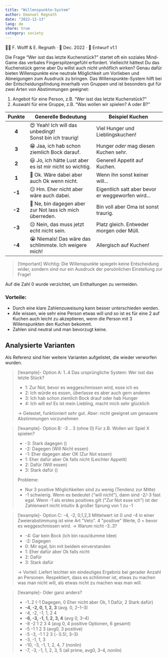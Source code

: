 ```yaml
---
title: "Willenspunkte-System"
author: Emanuel Regnath
date: "2022-12-13"
lang: de
share: true
category: society
---
```

👨‍🔬 F. Wolff & E. Regnath · 📆 Dec. 2022 ·  🧪 Entwurf v1.1

Die Frage “Wer isst das letzte Kuchenstück?” startet oft ein soziales Mind-Game das verbales Fingerspitzengefühl erfordert. Vielleicht hättest Du das Kuchenstück gerne aber Du willst auch nicht unhöflich wirken? Genau dafür bieten Willenspunkte eine neutrale Möglichkeit um Vorlieben und Abneigungen zum Ausdruck zu bringen. Das Willenspunkte-System hilft bei der Entscheidungsfindung innerhalb von Gruppen und ist besonders gut für zwei Arten von Abstimmungen geeignet:

1. Angebot für eine Person, z.B. “Wer isst das letzte Kuchenstück?”
2. Auswahl für eine Gruppe, z.B. “Was wollen wir spielen? A oder B?”

| Punkte | Generelle Bedeutung                                   | Beispiel Kuchen                                |
|:------:| ----------------------------------------------------- | ---------------------------------------------- |
| **4** | 😍 Yeah! Ich will das unbedingt!<br>Sonst bin ich traurig!  | Viel Hunger und Lieblingskuchen!                |
| **3** | 😁 Jaa, ich hab schon ziemlich Bock darauf.              | Hunger *oder* mag diesen Kuchen sehr.       |
| **2** | 😃 Jo, ich hätte Lust aber es ist mir nicht so wichtig.  | Generell Appetit auf Kuchen.                    |
| **1** | 🙂 Ok. Wäre dabei aber auch Ok wenn nicht.               | Wenn ihn sonst keiner will...                      |
| **-1** | 😐 Hm. Eher nicht aber wäre auch dabei.                  | Eigentlich satt aber bevor er weggeworfen wird... |
| **-2** | 🙁 Ne, bin dagegen aber zur Not lass ich mich überreden. | Bin voll aber Oma ist sonst traurig.            |
| **-3** | ☹ Nein, das muss jetzt echt nicht sein.                 | Platz gleich. Entweder morgen oder Müll.       |
| **-4** | 😭 Niemals! Das wäre das schlimmste. Ich weigere mich!   | Allergisch auf Kuchen!                         |

> [!important] Wichtig:
> Die Willenspunkte spiegeln keine Entscheidung wider, sondern sind nur ein Ausdruck der persönlichen Einstellung zur Frage! 

Auf die Zahl 0 wurde verzichtet, um Enthaltungen zu vermeiden.

### Vorteile: 
* Durch eine klare Zahlenzuweisung kann besser unterschieden werden. 
* Alle wissen, wie sehr eine Person etwas will und so ist es für eine 2 auf Kuchen auch leicht zu akzeptieren, wenn die Person mit 3 Willenspunkten den Kuchen bekommt.
* Zahlen sind neutral und man bevorzugt keine.



## Analysierte Varianten
Als Referenz sind hier weitere Varianten aufgelistet, die wieder verworfen wurden.

> [!example]- Option A: 1..4
> Das ursprüngliche System: Wer isst das letzte Stück?
> * 1: Zur Not, bevor es weggeschmissen wird, esse ich es
> * 2: Ich würde es essen, überlasse es aber auch gern anderen
> * 3: Ich hab schon ziemlich Bock drauf oder hab Hunger
> * 4: Ich will es! Es ist mein Liebling, macht mich sehr glücklich
> 
> → Getestet, funktioniert sehr gut. Aber: nicht geeignet um genauere Abstimmungen vorzunehmen

> [!example]- Option B: -3 .. 3 (ohne 0)
> Für z.B. Wollen wir Spiel X spielen?
> * -3: Stark dagegen ()
> * -2: Dagegen (Will Nicht essen)
> * -1: Eher dagegen aber OK  (Zur Not essen)
> * 1: Eher dafür aber Ok falls nicht (Leichter Appetit)
> * 2: Dafür (Will essen)
> * 3: Stark dafür ()
> 
> Probleme:
> * Nur 3 positive Möglichkeiten sind zu wenig (Tendenz zur Mitte)
> * -1 schwierig. Wenn es bedeutet ("will nicht"), dann sind -2/-3 fast egal. Wenn -1 als erstes positives gilt ("Zur Not esse ich") ist der Zahlenwert nicht intuitiv & großer Sprung von 1 zu -1

> [!example]- Option C: -4, -2, 0,1,2,3
> Mittelwert ist 0 und -4 in einer Zweierabstimmung ist eine Art "Veto". 4 "positive" Werte, 0 = bevor es weggeschmissen wird. → Warum nicht -3..3?
> * -4: Gar kein Bock (ich bin raus/dumme Idee)
> * -2: Dagegen
> * 0: Mir egal, bin mit beidem einverstanden
> * 1: Eher dafür aber Ok falls nicht
> * 2: Dafür
> * 3: Stark dafür
> 
> → Vorteil: Liefert leichter ein eindeutiges Ergebnis bei gerader Anzahl an Personen. Respektiert, dass es schlimmer ist, etwas zu machen was man nicht will, als etwas nicht zu machen was man will.

> [!example]- Oder ganz anders?
> * -1..2 (-1 Dagegen, 0 Eher nicht aber Ok, 1 Dafür, 2 Stark dafür)
> * **-4, -2, 0, 1, 2, 3** (avg. 0, 2–1–3)
> * -4, -2, -1, 1, 2 4 
> * **-6, -3, -1, 1, 2, 3, 4**  (avg 0, 3–4)
> * -8 -2 1 2 3 4  (avg 0, 4 positive Optionen, 6 gesamt)
> * -5 -1 1 2 3 (avg0, 3 positive)
> * -5 -3, -1 1 2 3 (- 0.5!, 3–3)
> * -3, -1, 1, 3 
> * -10, -3, -1, 1, 2, 4, 7 (nonlin)
> * -7, -3, -1, 1, 2, 3, 5 (all prime, avg0, 3–4, nonlin)


